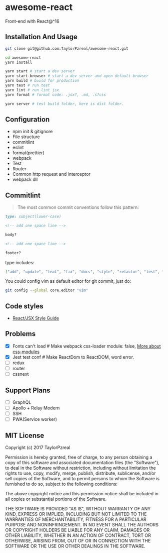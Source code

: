 # awesome-react

Front-end with React@^16

## Installation And Usage

```bash
git clone git@github.com:TaylorPzreal/awesome-react.git

cd awesome-react
yarn install

yarn start # start a dev server
yarn start-browser # start a dev server and open default browser
yarn build # build for production
yarn test # run test
yarn lint # run lint jsx
yarn format # format code: .jsx?, .md, .s?css

yarn server # test build folder, here is dist folder.
```

## Configuration

* npm init & gitignore
* File structure
* commitlint
* eslint
* format(prettier)
* webpack
* Test
* Router
* Common http request and interceptor
* webpack dll

## Commitlint

> The most common commit conventions follow this pattern:

```md
type: subject(lower-case)

<!-- add one space line -->

body?

<!-- add one space line -->

footer?
```

type includes:

```json
["add", "update", "feat", "fix", "docs", "style", "refactor", "test", "rever"]
```

You could config vim as default editor for git commit, just do:

```bash
git config --global core.editor "vim"
```

## Code styles

* [React/JSX Style Guide](https://github.com/airbnb/javascript/tree/master/react)

## Problems

* [x] Fonts can't load # Make webpack css-loader module: false, [More about css-modules](https://github.com/css-modules/css-modules)
* [x] Jest test conf # Make ReactDom to ReactDOM, word error.
* [ ] redux
* [ ] router
* [ ] cssnext

## Support Plans

* [ ] GraphQL
* [ ] Apollo + Relay Modern
* [ ] SSH
* [ ] PWA(Service worker)

## MIT License

Copyright (c) 2017 TaylorPzreal

Permission is hereby granted, free of charge, to any person obtaining a copy
of this software and associated documentation files (the "Software"), to deal
in the Software without restriction, including without limitation the rights
to use, copy, modify, merge, publish, distribute, sublicense, and/or sell
copies of the Software, and to permit persons to whom the Software is
furnished to do so, subject to the following conditions:

The above copyright notice and this permission notice shall be included in all
copies or substantial portions of the Software.

THE SOFTWARE IS PROVIDED "AS IS", WITHOUT WARRANTY OF ANY KIND, EXPRESS OR
IMPLIED, INCLUDING BUT NOT LIMITED TO THE WARRANTIES OF MERCHANTABILITY,
FITNESS FOR A PARTICULAR PURPOSE AND NONINFRINGEMENT. IN NO EVENT SHALL THE
AUTHORS OR COPYRIGHT HOLDERS BE LIABLE FOR ANY CLAIM, DAMAGES OR OTHER
LIABILITY, WHETHER IN AN ACTION OF CONTRACT, TORT OR OTHERWISE, ARISING FROM,
OUT OF OR IN CONNECTION WITH THE SOFTWARE OR THE USE OR OTHER DEALINGS IN THE
SOFTWARE.
